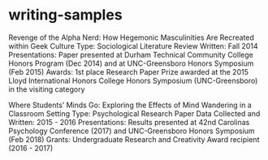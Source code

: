 # writing-samples

Revenge of the Alpha Nerd: How Hegemonic Masculinities Are Recreated within Geek Culture
Type: Sociological Literature Review
Written: Fall 2014
Presentations: Paper presented at Durham Technical Community College Honors Program (Dec 2014) and at UNC-Greensboro Honors Symposium (Feb 2015)
Awards: 1st place Research Paper Prize awarded at the 2015 Lloyd International Honors College Honors Symposium (UNC-Greensboro) in the visiting category

Where Students’ Minds Go: Exploring the Effects of Mind Wandering in a Classroom Setting
Type: Psychological Research Paper
Data Collected and Written: 2015 - 2016
Presentations: Results presented at 42nd Carolinas Psychology Conference (2017) and UNC-Greensboro Honors Symposium (Feb 2018)
Grants: Undergraduate Research and Creativity Award recipient (2016 - 2017)
